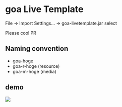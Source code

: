 # goa Live Template

File -> Import Settings... -> goa-livetemplate.jar select

Please cool PR

## Naming convention

- goa-hoge
- goa-r-hoge (resource)
- goa-m-hoge (media)

## demo

![](https://github.com/tikasan/Gogland-goa-LiveTemplate/blob/master/goa.gif)
